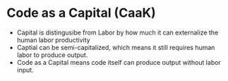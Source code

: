 # Code as a Capital (CaaK)

- Capital is distingusibe from Labor by how much it can externalize the human labor productivity
- Captial can be semi-capitalized, which means it still requires human labor to produce output.
- Code as a Capital means code itself can produce output without labor input.
